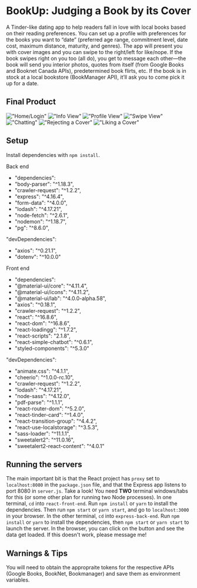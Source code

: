 # BookUp: Judging a Book by its Cover

A Tinder-like dating app to help readers fall in love with local books based on their reading preferences. You can set up a profile with preferences for the books you want to “date” (preferred age range, commitment level, date cost, maximum distance, maturity, and genres). The app will present you with cover images and you can swipe to the right/left for like/nope. If the book swipes right on you too (all do), you get to message each other—the book will send you interior photos, quotes from itself (from Google Books and Booknet Canada APIs), predetermined book flirts, etc. If the book is in stock at a local bookstore (BookManager API), it’ll ask you to come pick it up for a date.

## Final Product

!["Home/Login"](https://github.com/BCerki/book-tinder/blob/master/docs/home-login.png?raw=true)
!["Info View"](https://github.com/BCerki/book-tinder/blob/master/docs/messages-view.png?raw=true)
!["Profile View"](https://github.com/BCerki/book-tinder/blob/master/docs/profile.png?raw=true)
!["Swipe View"](https://github.com/BCerki/book-tinder/blob/master/docs/swipe-view.png?raw=true)
!["Chatting"](https://github.com/BCerki/book-tinder/blob/master/docs/chat.gif?raw=true)
!["Rejecting a Cover"](https://github.com/BCerki/book-tinder/blob/master/docs/swipeleft.gif?raw=true)
!["Liking a Cover"](https://github.com/BCerki/book-tinder/blob/master/docs/swiperight.gif?raw=true)

## Setup

Install dependencies with `npm install`.

Back end

- "dependencies":
- "body-parser": "^1.18.3",
- "crawler-request": "^1.2.2",
- "express": "^4.16.4",
- "form-data": "^4.0.0",
- "lodash": "^4.17.21",
- "node-fetch": "^2.6.1",
- "nodemon": "^1.18.7",
- "pg": "^8.6.0",

"devDependencies":

- "axios": "^0.21.1",
- "dotenv": "^10.0.0"

Front end

- "dependencies":
- "@material-ui/core": "^4.11.4",
- "@material-ui/icons": "^4.11.2",
- "@material-ui/lab": "^4.0.0-alpha.58",
- "axios": "^0.18.1",
- "crawler-request": "^1.2.2",
- "react": "^16.8.6",
- "react-dom": "^16.8.6",
- "react-loadingg": "^1.7.2",
- "react-scripts": "2.1.8",
- "react-simple-chatbot": "^0.6.1",
- "styled-components": "^5.3.0"

"devDependencies":

- "animate.css": "^4.1.1",
- "cheerio": "^1.0.0-rc.10",
- "crawler-request": "^1.2.2",
- "lodash": "^4.17.21",
- "node-sass": "^4.12.0",
- "pdf-parse": "^1.1.1",
- "react-router-dom": "^5.2.0",
- "react-tinder-card": "^1.4.0",
- "react-transition-group": "^4.4.2",
- "react-use-localstorage": "^3.5.3",
- "sass-loader": "^11.1.1",
- "sweetalert2": "^11.0.16",
- "sweetalert2-react-content": "^4.0.1"

## Running the servers

The main important bit is that the React project has `proxy` set to `localhost:8080` in the `package.json` file, and that the Express app listens to port 8080 in `server.js`. Take a look!
You need **TWO** terminal windows/tabs for this (or some other plan for running two Node processes).
In one terminal, `cd` into `react-front-end`. Run `npm install` or `yarn` to install the dependencies. Then run `npm start` or `yarn start`, and go to `localhost:3000` in your browser.
In the other terminal, `cd` into `express-back-end`. Run `npm install` or `yarn` to install the dependencies, then `npm start` or `yarn start` to launch the server.
In the browser, you can click on the button and see the data get loaded.
If this doesn't work, please message me!

## Warnings & Tips

You will need to obtain the appropraite tokens for the respective APIs (Google Books, BookNet, Bookmanager) and save them as environment variables.
